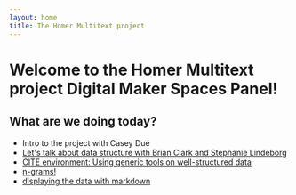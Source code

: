 ```yaml
---
layout: home
title: The Homer Multitext project
---
```


# Welcome to the Homer Multitext project Digital Maker Spaces Panel!

## What are we doing today?
- Intro to the project with Casey Dué
- [Let's talk about data structure with Brian Clark and Stephanie Lindeborg](data)
- [CITE environment: Using generic tools on well-structured data](cite)
- [n-grams!](ngram)
- [displaying the data with markdown](md)

